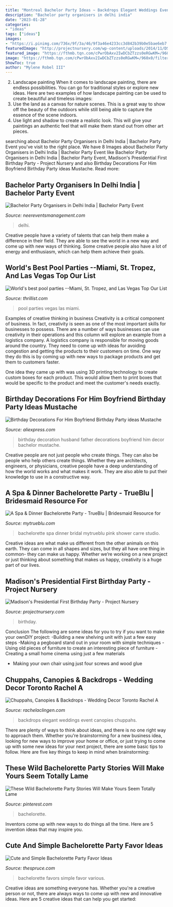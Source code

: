 ```yaml
---
title: "Montreal Bachelor Party Ideas ~ Backdrops Elegant Weddings Event Canopies Chuppahs"
description: "Bachelor party organisers in delhi india"
date: "2023-01-28"
categories:
- "ideas"
tags: ["ideas"]
images:
- "https://i.pinimg.com/736x/9f/3a/46/9f3a46e4233cc3d842b39b0e5bae6eb7.jpg"
featuredImage: "http://projectnursery.com/wp-content/uploads/2014/11/DSC01745.jpg"
featured_image: "https://fthmb.tqn.com/cPwrObAxv2IwDCbZTzzs0eRGwKM=/960x0/filters:no_upscale()/bachelorette-party-favors-56b82aa95f9b5829f83daa8e.jpg"
image: "https://fthmb.tqn.com/cPwrObAxv2IwDCbZTzzs0eRGwKM=/960x0/filters:no_upscale()/bachelorette-party-favors-56b82aa95f9b5829f83daa8e.jpg"
ShowToc: true
author: "Mylene Robel III"
---
```



2. Landscape painting
When it comes to landscape painting, there are endless possibilities. You can go for traditional styles or explore new ideas. Here are two examples of how landscape painting can be used to create beautiful and timeless images: 
2. Use the land as a canvas for nature scenes. This is a great way to show off the beauty of the outdoors while still being able to capture the essence of the scene indoors.
3. Use light and shadow to create a realistic look. This will give your paintings an authentic feel that will make them stand out from other art pieces.

	

		
searching about Bachelor Party Organisers in Delhi India | Bachelor Party Event you've visit to the right place. We have 8 Images about Bachelor Party Organisers in Delhi India | Bachelor Party Event like Bachelor Party Organisers in Delhi India | Bachelor Party Event, Madison&#039;s Presidential First Birthday Party - Project Nursery and also Birthday Decorations For Him Boyfriend Birthday Party ideas Mustache. Read more:
		
    
## Bachelor Party Organisers In Delhi India | Bachelor Party Event

<img loading=lazy src="https://www.neereventsmanagement.com/wp-content/uploads/2019/08/Bachelor-Party.jpeg" onerror="this.onerror=null;this.src='https://tse3.mm.bing.net/th?id=OIP.ZJIxCa-7w6ahnkAILM2E3wHaE7&amp;pid=15.1';" alt="Bachelor Party Organisers in Delhi India | Bachelor Party Event">

_Source: neereventsmanagement.com_

>delhi. 

	

Creative people have a variety of talents that can help them make a difference in their field. They are able to see the world in a new way and come up with new ways of thinking. Some creative people also have a lot of energy and enthusiasm, which can help them achieve their goals.

    
## World&#039;s Best Pool Parties --Miami, St. Tropez, And Las Vegas Top Our List

<img loading=lazy src="http://assets3.thrillist.com/v1/image/1321663/size/tl-horizontal_main/these-are-the-10-best-pool-parties-in-the-world" onerror="this.onerror=null;this.src='https://tse2.mm.bing.net/th?id=OIP.3jIwTp3gOEnlz9JmzsdxZwHaFB&amp;pid=15.1';" alt="World&#039;s best pool parties --Miami, St. Tropez, and Las Vegas Top Our List">

_Source: thrillist.com_

>pool parties vegas las miami. 

	

Examples of creative thinking in business
Creativity is a critical component of business. In fact, creativity is seen as one of the most important skills for businesses to possess. There are a number of ways businesses can use creativity in their operations and this column will explore an example from a logistics company. 
A logistics company is responsible for moving goods around the country. They need to come up with ideas for avoiding congestion and getting the products to their customers on time. One way they do this is by coming up with new ways to package products and get them to customers faster.

One idea they came up with was using 3D printing technology to create custom boxes for each product. This would allow them to print boxes that would be specific to the product and meet the customer's needs exactly.

    
## Birthday Decorations For Him Boyfriend Birthday Party Ideas Mustache

<img loading=lazy src="https://ae01.alicdn.com/kf/HTB1gOwbacfrK1Rjy1Xdq6yemFXaI/Birthday-Decorations-For-Him-Boyfriend-Birthday-Party-ideas-Mustache-Husband-Father-Party-Decoration-Bachelor-Party-Decor.jpg" onerror="this.onerror=null;this.src='https://tse4.mm.bing.net/th?id=OIP.8MycO4he8kOUUAtO0PRv3QHaHa&amp;pid=15.1';" alt="Birthday Decorations For Him Boyfriend Birthday Party ideas Mustache">

_Source: aliexpress.com_

>birthday decoration husband father decorations boyfriend him decor bachelor mustache. 

	

Creative people are not just people who create things. They can also be people who help others create things. Whether they are architects, engineers, or physicians, creative people have a deep understanding of how the world works and what makes it work. They are also able to put their knowledge to use in a constructive way.

    
## A Spa &amp; Dinner Bachelorette Party - TrueBlu | Bridesmaid Resource For

<img loading=lazy src="http://mytrueblu.com/wp-content/uploads/2013/04/spaparty5.jpg" onerror="this.onerror=null;this.src='https://tse4.mm.bing.net/th?id=OIP.RME0tS9dW8vbRdgSKgrMCAHaEK&amp;pid=15.1';" alt="A Spa &amp; Dinner Bachelorette Party - TrueBlu | Bridesmaid Resource for">

_Source: mytrueblu.com_

>bachelorette spa dinner bridal mytrueblu pink shower carre studio. 

	

Creative ideas are what make us different from the other animals on this earth. They can come in all shapes and sizes, but they all have one thing in common- they can make us happy. Whether we’re working on a new project or just thinking about something that makes us happy, creativity is a huge part of our lives.

    
## Madison&#039;s Presidential First Birthday Party - Project Nursery

<img loading=lazy src="http://projectnursery.com/wp-content/uploads/2014/11/DSC01745.jpg" onerror="this.onerror=null;this.src='https://tse4.mm.bing.net/th?id=OIP.BWmAN--u6Q5y4TVepkG64wHaLH&amp;pid=15.1';" alt="Madison&#039;s Presidential First Birthday Party - Project Nursery">

_Source: projectnursery.com_

>birthday. 

	

Conclusion
The following are some ideas for you to try if you want to make your ownDIY project: 
-Building a new shelving unit with just a few easy steps 
-Making a pegboard stand out in your room with simple techniques 
-Using old pieces of furniture to create an interesting piece of furniture 
-Creating a small home cinema using just a few materials 
- Making your own chair using just four screws and wood glue

    
## Chuppahs, Canopies &amp; Backdrops - Wedding Decor Toronto Rachel A

<img loading=lazy src="http://rachelaclingen.com/wp-content/uploads/2018/04/HJH5082.png" onerror="this.onerror=null;this.src='https://tse3.mm.bing.net/th?id=OIP.2f2bJDkrxorIpC1S-IMm3wHaE8&amp;pid=15.1';" alt="Chuppahs, Canopies &amp; Backdrops - Wedding Decor Toronto Rachel A">

_Source: rachelaclingen.com_

>backdrops elegant weddings event canopies chuppahs. 

	

There are plenty of ways to think about ideas, and there is no one right way to approach them. Whether you're brainstorming for a new business idea, looking for new ways to improve your home or office, or just trying to come up with some new ideas for your next project, there are some basic tips to follow. Here are five key things to keep in mind when brainstorming: 

    
## These Wild Bachelorette Party Stories Will Make Yours Seem Totally Lame

<img loading=lazy src="https://i.pinimg.com/736x/9f/3a/46/9f3a46e4233cc3d842b39b0e5bae6eb7.jpg" onerror="this.onerror=null;this.src='https://tse2.mm.bing.net/th?id=OIP.Sak-UbPaM1La1ewXakgFtgHaLG&amp;pid=15.1';" alt="These Wild Bachelorette Party Stories Will Make Yours Seem Totally Lame">

_Source: pinterest.com_

>bachelorette. 

	

Inventors come up with new ways to do things all the time. Here are 5 invention ideas that may inspire you.

    
## Cute And Simple Bachelorette Party Favor Ideas

<img loading=lazy src="https://fthmb.tqn.com/cPwrObAxv2IwDCbZTzzs0eRGwKM=/960x0/filters:no_upscale()/bachelorette-party-favors-56b82aa95f9b5829f83daa8e.jpg" onerror="this.onerror=null;this.src='https://tse3.mm.bing.net/th?id=OIP.oH3dzujHpFAayMAwxkdy3AHaEn&amp;pid=15.1';" alt="Cute and Simple Bachelorette Party Favor Ideas">

_Source: thespruce.com_

>bachelorette favors simple favor various. 

	

Creative ideas are something everyone has. Whether you're a creative person or not, there are always ways to come up with new and innovative ideas. Here are 5 creative ideas that can help you get started: 

